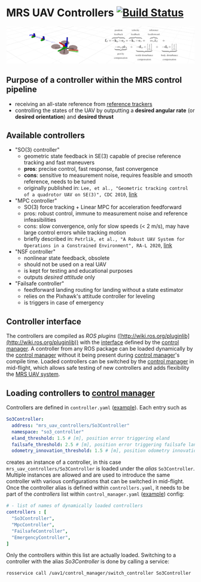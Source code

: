# MRS UAV Controllers [![Build Status](https://travis-ci.com/ctu-mrs/mrs_uav_controllers.svg?branch=master)](https://travis-ci.com/ctu-mrs/mrs_uav_controllers)

![](.fig/thumbnail.jpg)

## Purpose of a controller within the MRS control pipeline

* receiving an all-state reference from [reference trackers](https://github.com/ctu-mrs/mrs_uav_trackers)
* controlling the states of the UAV by outputting a **desired angular rate** (or **desired orientation**) and **desired thrust**

## Available controllers

* "SO(3) controller"
  * geometric state feedback in SE(3) capable of precise reference tracking and fast maneuvers
  * **pros**: precise control, fast response, fast convergence
  * **cons**: sensitive to measurement noise, requires feasible and smooth reference, needs to be tuned
  * originally published in: `Lee, et al., "Geometric tracking control of a quadrotor UAV on SE(3)", CDC 2010`, [link](https://ieeexplore.ieee.org/abstract/document/5717652)
* "MPC controller"
  * SO(3) force tracking + Linear MPC for acceleration feedforward
  * pros: robust control, immune to measurement noise and reference infeasibilities
  * cons: slow convergence, only for slow speeds (< 2 m/s), may have large control errors while tracking motion
  * briefly described in: `Petrlik, et al., "A Robust UAV System for Operations in a Constrained Environment", RA-L 2020`, [link](https://ieeexplore.ieee.org/abstract/document/8979150)
* "NSF controller"
  * nonlinear state feedback, obsolete 
  * should not be used on a real UAV
  * is kept for testing and educational purposes
  * outputs *desired attitude* only
* "Failsafe controller"
  * feedforward landing routing for landing without a state estimator
  * relies on the Pixhawk's attitude controller for leveling
  * is triggers in case of emergency

## Controller interface

The controllers are compiled as *ROS plugins* ([http://wiki.ros.org/pluginlib](http://wiki.ros.org/pluginlib)) with the [interface](https://github.com/ctu-mrs/mrs_uav_managers/blob/master/include/mrs_uav_managers/controller.h) defined by the [control manager](https://github.com/ctu-mrs/mrs_uav_managers).
A controller from any ROS package can be loaded dynamically by the [control manager](https://github.com/ctu-mrs/mrs_uav_managers) without it being present during [control manager](https://github.com/ctu-mrs/mrs_uav_managers)'s compile time.
Loaded controllers can be switched by the [control manager](https://github.com/ctu-mrs/mrs_uav_managers) in mid-flight, which allows safe testing of new controllers and adds flexibility the [MRS UAV system](https://github.com/ctu-mrs/mrs_uav_system).

## Loading controllers to [control manager](https://github.com/ctu-mrs/mrs_uav_managers)

Controllers are defined in `controller.yaml` ([example](https://github.com/ctu-mrs/mrs_uav_managers/blob/master/config/default/controllers.yaml)).
Each entry such as
```yaml
So3Controller:
  address: "mrs_uav_controllers/So3Controller"
  namespace: "so3_controller"
  eland_threshold: 1.5 # [m], position error triggering eland
  failsafe_threshold: 2.5 # [m], position error triggering failsafe land
  odometry_innovation_threshold: 1.5 # [m], position odometry innovation threshold
```
creates an instance of a controller, in this case `mrs_uav_controllers/So3Controller` is loaded under the *alias* `So3Controller`.
Multiple instances are allowed and are used to introduce the same controller with various configurations that can be switched in mid-flight.
Once the controller alias is defined within `controllers.yaml`, it needs to be part of the *controllers* list within `control_manager.yaml` ([example](https://github.com/ctu-mrs/mrs_uav_managers/blob/master/config/default/control_manager.yaml)) config:
```yaml
# - list of names of dynamically loaded controllers
controllers : [
  "So3Controller",
  "MpcController",
  "FailsafeController",
  "EmergencyController",
]
```
Only the controllers within this list are actually loaded.
Switching to a controller with the alias *So3Controller* is done by calling a service:
```bash
rosservice call /uav1/control_manager/switch_controller So3Controller
```
